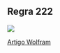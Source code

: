 Regra 222
---

![](https://mathworld.wolfram.com/images/eps-gif/ElementaryCARule222_1000.gif)

[Artigo Wolfram](https://mathworld.wolfram.com/Rule222.html)


